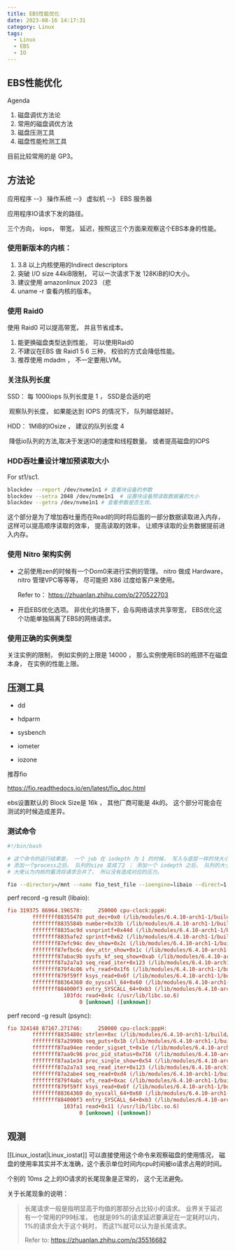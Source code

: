 ```yaml
---
title: EBS性能优化
date: 2023-08-16 14:17:31
category: Linux
tags:
  - Linux
  - EBS
  - IO
---
```


## EBS性能优化

Agenda

1. 磁盘调优方法论
2. 常用的磁盘调优方法
3. 磁盘压测工具
4. 磁盘性能检测工具

目前比较常用的是 GP3。 

## 方法论

应用程序 --》 操作系统 --》 虚拟机 --》 EBS 服务器

应用程序IO请求下发的路径。

三个方向， iops， 带宽， 延迟，按照这三个方面来观察这个EBS本身的性能。 

### 使用新版本的内核：

1. 3.8 以上内核使用的Indirect descriptors
2. 突破 I/O size 44kiB限制， 可以一次请求下发 128KiB的IO大小。
3. 建议使用 amazonlinux 2023 （悲
4. uname -r 查看内核的版本。

### 使用 Raid0

使用 Raid0 可以提高带宽， 并且节省成本。

1. 能更换磁盘类型达到性能， 可以使用Raid0 
2. 不建议在EBS 做 Raid1 5 6 三种， 校验的方式会降低性能。
3. 推荐使用 mdadm ， 不一定要用LVM。

### 关注队列长度

SSD： 每 1000iops 队列长度是 1 ， SSD是合适的吧

​      观察队列长度， 如果能达到 IOPS 的情况下， 队列越低越好。

HDD： 1MiB的IOsize ， 建议的队列长度 4

​      降低io队列的方法,取决于发送IO的速度和线程数量。 或者提高磁盘的IOPS

### HDD吞吐量设计增加预读取大小

For st1/sc1. 

```bash
blockdev --report /dev/nvme1n1 # 查看块设备的参数
blockdev --setra 2048 /dev/nvme1n1  # 设置块设备预读取数据量的大小
blockdev --getra /dev/nvme1n1 # 查看参数是否生效。
```

这个部分是为了增加吞吐量而在Read的同时将后面的一部分数据读取进入内存， 这样可以提高顺序读取的效率， 提高读取的效率， 让顺序读取的业务数据提前进入内存。

### 使用 Nitro 架构实例

- 之前使用zen的时候有一个Dom0来进行实例的管理。 nitro 做成 Hardware， nitro 管理VPC等等等， 尽可能把 X86 过度给客户来使用。

  Refer to： https://zhuanlan.zhihu.com/p/270522703

- 开启EBS优化选项。 非优化的场景下，会与网络请求共享带宽， EBS优化这个功能单独隔离了EBS的网络请求。

### 使用正确的实例类型

关注实例的限制， 例如实例的上限是 14000 ， 那么实例使用EBS的瓶颈不在磁盘本身， 在实例的性能上限。

## 压测工具

- dd 

- hdparm 

- sysbench

- iometer

- iozone

推荐fio 

https://fio.readthedocs.io/en/latest/fio_doc.html

ebs设置默认的 Block Size是 16k ， 其他厂商可能是 4k的。 这个部分可能会在测试的时候造成差异。 

### 测试命令

```bash
#!/bin/bash

# 这个命令的运行结果是， 一个 job 在 iodepth 为 1 的时候， 写入与底层一样的块大小，在iostat 中可以看到  avgqu-zs 的大小是 1。
# 添加一个process之后， 队列的size 变成了2 ； 添加一个 iodepth 之后， 队列的大小为 1 ~ 2 之间。 
# 大佬认为内核的蓄流将请求合并了， 所以没有造成对应的压力。 

fio --directory=/mnt --name fio_test_file --ioengine=libaio --direct=1 --rw=read --rate_iops=1 --bs=16k --size=200M --iodepth=1 --numjobs=1 --time_based --runtime=600 --group_reporting --norandommap

```

perf record -g result (libaio):

```ini
fio 319375 86964.196578:     250000 cpu-clock:pppH:
        ffffffff88355470 put_dec+0x0 (/lib/modules/6.4.10-arch1-1/build/vmlinux)
        ffffffff8835584b number+0x33b (/lib/modules/6.4.10-arch1-1/build/vmlinux)
        ffffffff8835ac9d vsnprintf+0x44d (/lib/modules/6.4.10-arch1-1/build/vmlinux)
        ffffffff8835afe2 sprintf+0x62 (/lib/modules/6.4.10-arch1-1/build/vmlinux)
        ffffffff87efc94c dev_show+0x2c (/lib/modules/6.4.10-arch1-1/build/vmlinux)
        ffffffff87efbc6c dev_attr_show+0x1c (/lib/modules/6.4.10-arch1-1/build/vmlinux)
        ffffffff87abac9b sysfs_kf_seq_show+0xab (/lib/modules/6.4.10-arch1-1/build/vmlinux)
        ffffffff87a2a7a3 seq_read_iter+0x123 (/lib/modules/6.4.10-arch1-1/build/vmlinux)
        ffffffff879f4c06 vfs_read+0x1f6 (/lib/modules/6.4.10-arch1-1/build/vmlinux)
        ffffffff879f59ff ksys_read+0x6f (/lib/modules/6.4.10-arch1-1/build/vmlinux)
        ffffffff88364360 do_syscall_64+0x60 (/lib/modules/6.4.10-arch1-1/build/vmlinux)
        ffffffff884000f3 entry_SYSCALL_64+0xb3 (/lib/modules/6.4.10-arch1-1/build/vmlinux)
                  103fdc read+0x4c (/usr/lib/libc.so.6)
                       0 [unknown] ([unknown])
```

perf record -g result (psync):

```ini
fio 324148 87167.271746:     250000 cpu-clock:pppH:
        ffffffff8835480c strlen+0xc (/lib/modules/6.4.10-arch1-1/build/vmlinux)
        ffffffff87a2990b seq_puts+0x1b (/lib/modules/6.4.10-arch1-1/build/vmlinux)
        ffffffff87aa94ee render_sigset_t+0x1e (/lib/modules/6.4.10-arch1-1/build/vmlinux)
        ffffffff87aa9c96 proc_pid_status+0x716 (/lib/modules/6.4.10-arch1-1/build/vmlinux)
        ffffffff87aa1e34 proc_single_show+0x54 (/lib/modules/6.4.10-arch1-1/build/vmlinux)
        ffffffff87a2a7a3 seq_read_iter+0x123 (/lib/modules/6.4.10-arch1-1/build/vmlinux)
        ffffffff87a2abe4 seq_read+0xd4 (/lib/modules/6.4.10-arch1-1/build/vmlinux)
        ffffffff879f4abc vfs_read+0xac (/lib/modules/6.4.10-arch1-1/build/vmlinux)
        ffffffff879f59ff ksys_read+0x6f (/lib/modules/6.4.10-arch1-1/build/vmlinux)
        ffffffff88364360 do_syscall_64+0x60 (/lib/modules/6.4.10-arch1-1/build/vmlinux)
        ffffffff884000f3 entry_SYSCALL_64+0xb3 (/lib/modules/6.4.10-arch1-1/build/vmlinux)
                  103fa1 read+0x11 (/usr/lib/libc.so.6)
                       0 [unknown] ([unknown])
```

## 观测

[[Linux_iostat|Linux_iostat]] 
可以直接使用这个命令来观察磁盘的使用情况， 磁盘的使用率其实并不太准确，这个表示单位时间内cpu时间被io请求占用的时间。 

个别的 10ms 之上的IO请求的长尾现象是正常的， 这个无法避免。

关于长尾现象的说明： 

> 长尾请求一般是指明显高于均值的那部分占比较小的请求。  业界关于延迟有一个常用的P99标准， 也就是99%的请求延迟要满足在一定耗时以内， 1%的请求会大于这个耗时， 而这1%就可以认为是长尾请求。  
>
> Refer to:  https://zhuanlan.zhihu.com/p/35516682

